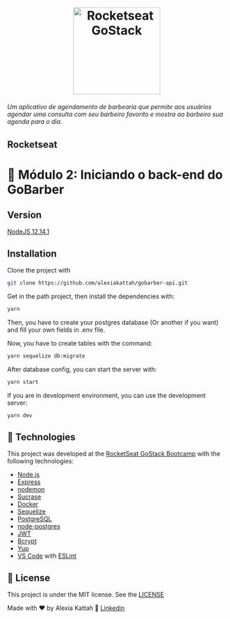 <h1 align="center">
    <img alt="Rocketseat GoStack" src="https://rocketseat-cdn.s3-sa-east-1.amazonaws.com/bootcamp-header.png" width="200px" />
</h1>
<h6>Um aplicativo de agendamento de barbearia que permite aos usuários agendar uma consulta com seu barbeiro favorito e mostra ao barbeiro sua agenda para o dia.</h6>

## Rocketseat

# :rocket: Módulo 2: Iniciando o back-end do GoBarber

## Version

<a href="https://nodejs.org/pt/"> NodeJS 12.14.1 </a>

## Installation

Clone the project with

```sh
git clone https://github.com/alexiakattah/gobarber-api.git
```

Get in the path project, then install the dependencies with:

```sh
yarn
```

Then, you have to create your postgres database (Or another if you want) and fill your own fields in .env file.

Now, you have to create tables with the command:

```sh
yarn sequelize db:migrate
```

After database config, you can start the server with:

```sh
yarn start
```

If you are in development environment, you can use the development server:

```sh
yarn dev
```

## :rocket: Technologies

This project was developed at the [RocketSeat GoStack Bootcamp](https://rocketseat.com.br/bootcamp) with the following technologies:

- [Node.js](https://nodejs.org/en/)
- [Express](https://expressjs.com/)
- [nodemon](https://nodemon.io/)
- [Sucrase](https://github.com/alangpierce/sucrase)
- [Docker](https://www.docker.com/docker-community)
- [Sequelize](http://docs.sequelizejs.com/)
- [PostgreSQL](https://www.postgresql.org/)
- [node-postgres](https://www.npmjs.com/package/pg)
- [JWT](https://jwt.io/)
- [Bcrypt](https://www.npmjs.com/package/bcrypt)
- [Yup](https://www.npmjs.com/package/yup)
- [VS Code](https://code.visualstudio.com/) with [ESLint](https://marketplace.visualstudio.com/items?itemName=dbaeumer.vscode-eslint)

## :memo: License

This project is under the MIT license. See the [LICENSE](https://github.com/alexiakattah/gobarber-api/blob/master/LICENCE)

Made with ♥ by Alexia Kattah :wave: [Linkedin](https://www.linkedin.com/in/alexiakattah/)
